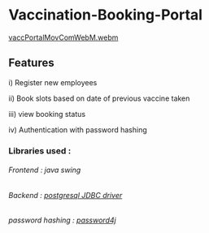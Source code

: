 # Vaccination-Booking-Portal
[vaccPortalMovComWebM.webm](https://github.com/user-attachments/assets/c7d2bc3a-4719-45c6-8fb9-9a5e5d7c7cdf)


## Features

i) Register new employees

ii) Book slots based on date of previous vaccine taken

iii) view booking status


iv) Authentication with password hashing
### Libraries used : 
###### Frontend : java swing
###### Backend : [postgresql JDBC driver](https://jdbc.postgresql.org/download/)
###### password hashing : [password4j](https://mvnrepository.com/artifact/com.password4j/password4j/1.8.2)
